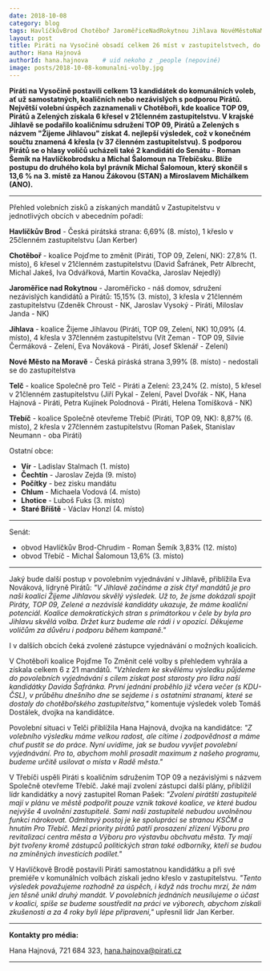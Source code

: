 ```yaml
---
date: 2018-10-08
category: blog
tags: HavlíčkůvBrod Chotěboř JaroměřiceNadRokytnou Jihlava NovéMěstoNaMoravě Telč Třebíč komunálníVolby2018 senátníVolby2018
layout: post
title: Piráti na Vysočině obsadí celkem 26 míst v zastupitelstvech, do druhého kola senátních voleb se neprobojovali
author: Hana Hajnová
authorId: hana.hajnova    # uid nekoho z _people (nepoviné)
image: posts/2018-10-08-komunalni-volby.jpg
---
```


**Piráti na Vysočině postavili celkem 13 kandidátek do komunálních voleb, ať už samostatných, koaličních nebo nezávislých s podporou Pirátů.  Největší volební úspěch zaznamenali v Chotěboři, kde koalice TOP 09, Pirátů a Zelených získala 6 křesel v 21členném zastupitelstvu. V krajské Jihlavě se podařilo koaličnímu sdružení TOP 09, Pirátů a Zelených s názvem "Žijeme Jihlavou" získat 4. nejlepší výsledek, což v konečném součtu znamená 4 křesla (v 37 členném zastupitelstvu). S podporou Pirátů se o hlasy voličů ucházeli také 2 kandidáti do Senátu - Roman Šemík na Havlíčkobrodsku a Michal Šalomoun na Třebíčsku. Blíže postupu do druhého kola byl právník Michal Šalomoun, který skončil s 13,6 % na 3. místě za Hanou Žákovou (STAN) a Miroslavem Michálkem (ANO).**

---

Přehled volebních zisků a získaných mandátů v Zastupitelstvu v jednotlivých obcích v abecedním pořadí:

**Havlíčkův Brod** - Česká pirátská strana: 6,69% (8. místo), 1 křeslo v 25členném zastupitelstvu (Jan Kerber)

**Chotěboř** - koalice Pojďme to změnit (Piráti, TOP 09, Zelení, NK): 27,8% (1. místo), 6 křesel v 21členném zastupitelstvu (David Šafránek, Petr Albrecht, Michal Jakeš, Iva Odvářková, Martin Kovačka, Jaroslav Nejedlý)

**Jaroměřice nad Rokytnou** - Jaroměřicko - náš domov, sdružení nezávislých kandidátů a Pirátů: 15,15% (3. místo), 3 křesla v 21členném zastupitelstvu (Zdeněk Chroust - NK, Jaroslav Vysoký - Piráti, Miloslav Janda - NK)

**Jihlava** - koalice Žijeme Jihlavou (Piráti, TOP 09, Zelení, NK) 10,09% (4. místo), 4 křesla v 37členném zastupitelstvu (Vít Zeman - TOP 09, Silvie Čermáková - Zelení, Eva Nováková - Piráti, Josef Sklenář - Zelení)

**Nové Město na Moravě** - Česká piráská strana 3,99% (8. místo) - nedostali se do zastupitelstva

**Telč** - koalice Společně pro Telč - Piráti a Zelení: 23,24% (2. místo), 5 křesel v 21členném zastupitelstvu (Jiří Pykal - Zelení, Pavel Dvořák - NK, Hana Hajnová - Piráti, Petra Kujínek Polodnová - Piráti, Helena Tomíšková - NK)

**Třebíč** - koalice Společně otevřeme Třebíč (Piráti, TOP 09, NK): 8,87% (6. místo), 2 křesla v 27členném zastupitelstvu (Roman Pašek, Stanislav Neumann - oba Piráti)

Ostatní obce:
* **Vír** - Ladislav Stalmach (1. místo)
* **Čechtín** - Jaroslav Zejda (9. místo)
* **Počítky** - bez zisku mandátu
* **Chlum** - Michaela Vodová (4. místo)
* **Lhotice** - Luboš Fuks (3. místo)
* **Staré Bříště** - Václav Honzl (4. místo)

---

Senát:
* obvod Havlíčkův Brod-Chrudim - Roman Šemík 3,83% (12. místo)
* obvod Třebíč - Michal Šalomoun 13,6% (3. místo)

---

Jaký bude další postup v povolebním vyjednávání v Jihlavě, přiblížila Eva Nováková, lídryně Pirátů: _"V Jihlavě začínáme a zisk čtyř mandátů je pro naši koalici Žijeme Jihlavou skvělý výsledek. Už to, že jsme dokázali spojit Piráty, TOP 09, Zelené a nezávislé kandidáty ukazuje, že máme koaliční potenciál. Koalice demokratických stran s primátorkou v čele by byla pro Jihlavu skvělá volba. Držet kurz budeme ale rádi i v opozici. Děkujeme voličům za důvěru i podporu během kampaně."_

I v dalších obcích čeká zvolené zástupce vyjednávání o možných koalicích. 

V Chotěboři koalice Pojďme To Změnit celé volby s přehledem vyhrála a získala celkem 6 z 21 mandátů. _"Vzhledem ke skvělému výsledku půjdeme do povolebních vyjednávání s cílem získat post starosty pro lídra naší kandidátky Davida Šafránka. První jednání proběhlo již včera večer (s KDU-ČSL), v průběhu dnešního dne se sejdeme i s ostatními stranami, které se dostaly do chotěbořského zastupitelstva,"_ komentuje výsledek voleb Tomáš Dostálek, dvojka na kandidátce. 

Povolební situaci v Telči přiblížila Hana Hajnová, dvojka na kandidátce: _"Z volebního výsledku máme velkou radost, ale cítíme i zodpovědnost a máme chuť pustit se do práce. Nyní uvidíme, jak se budou vyvíjet povolební vyjednávání. Pro to, abychom mohli prosadit maximum z našeho programu, budeme určitě usilovat o místa v Radě města."_

V Třebíči uspěli Piráti s koaličním sdružením TOP 09 a nezávislými s názvem Společně otevřeme Třebíč. Jaké mají zvolení zástupci další plány, přiblížil lídr kandidátky a nový zastupitel Roman Pašek: _"Zvolení pirátští zastupitelé mají v plánu ve městě podpořit pouze vznik takové koalice, ve které budou nejvýše 4 uvolnění zastupitelé. Sami naši zastupitelé nebudou uvolněnou funkci nárokovat. Odmítavý postoj je ke spolupráci se stranou KSČM a hnutím Pro Třebíč. Mezi priority pirátů patří prosazení zřízení Výboru pro revitalizaci centra města a Výboru pro výstavbu obchvatu města. Ty mají být tvořeny kromě zástupců politických stran také odborníky, kteří se budou na zmíněných investicích podílet."_

V Havlíčkově Brodě postavili Piráti samostatnou kandidátku a při své premiéře v komunálních volbách získali jedno křeslo v zastupitelstvu. _"Tento výsledek považujeme rozhodně za úspěch, i když nás trochu mrzí, že nám jen těsně unikl druhý mandát. V povolebních jednáních neusilujeme o účast v koalici, spíše se budeme soustředit na práci ve výborech, abychom získali zkušenosti a za 4 roky byli lépe připraveni,"_ upřesnil lídr Jan Kerber.  

---

**Kontakty pro média:**

Hana Hajnová, 721 684 323, hana.hajnova@pirati.cz

---
